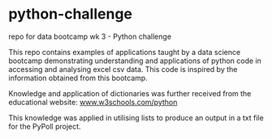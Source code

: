 # python-challenge
repo for data bootcamp wk 3 - Python challenge

This repo contains examples of applications taught by a data science bootcamp demonstrating understanding and applications of python code in accessing and analysing excel csv data. This code is inspired by the information obtained from this bootcamp.

Knowledge and application of dictionaries was further received from the educational website:
www.w3schools.com/python

This knowledge was applied in utilising lists to produce an output in a txt file for the PyPoll project.
